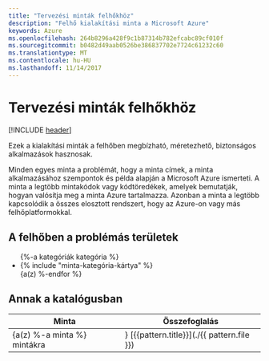 ```yaml
---
title: "Tervezési minták felhőkhöz"
description: "Felhő kialakítási minta a Microsoft Azure"
keywords: Azure
ms.openlocfilehash: 264b8296a428f9c1b87314b782efcabc89cf010f
ms.sourcegitcommit: b0482d49aab0526be386837702e7724c61232c60
ms.translationtype: MT
ms.contentlocale: hu-HU
ms.lasthandoff: 11/14/2017
---
```

# <a name="cloud-design-patterns"></a>Tervezési minták felhőkhöz

[!INCLUDE [header](../../_includes/header.md)]

Ezek a kialakítási minták a felhőben megbízható, méretezhető, biztonságos alkalmazások hasznosak.

Minden egyes minta a problémát, hogy a minta címek, a minta alkalmazásához szempontok és példa alapján a Microsoft Azure ismerteti. A minta a legtöbb mintakódok vagy kódtöredékek, amelyek bemutatják, hogyan valósítja meg a minta Azure tartalmazza. Azonban a minta a legtöbb kapcsolódik a összes elosztott rendszert, hogy az Azure-on vagy más felhőplatformokkal.

## <a name="problem-areas-in-the-cloud"></a>A felhőben a problémás területek

<ul id="categories" class="panel">
{%-a kategóriák kategória %}
    <li>
    {% include "minta-kategória-kártya" %}
    </li>
{a(z) %-endfor %}
</ul>

## <a name="catalog-of-patterns"></a>Annak a katalógusban

| Minta | Összefoglalás |
| ------- | ------- |
{a(z) %-a minta %} mintákra |} [{{pattern.title}}](./{{ pattern.file }}) |} {{pattern.description}} |} {a(z) %-endfor %}